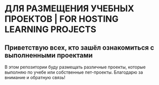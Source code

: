 # ДЛЯ РАЗМЕЩЕНИЯ УЧЕБНЫХ ПРОЕКТОВ | FOR HOSTING LEARNING PROJECTS
## Приветствую всех, кто зашёл ознакомиться с выполненными проектами 

В этом репозитории буду размещать различные проекты, которые выполняю по учебе или собственные пет-проекты.
Благодарю за внимание и обратную связь!
